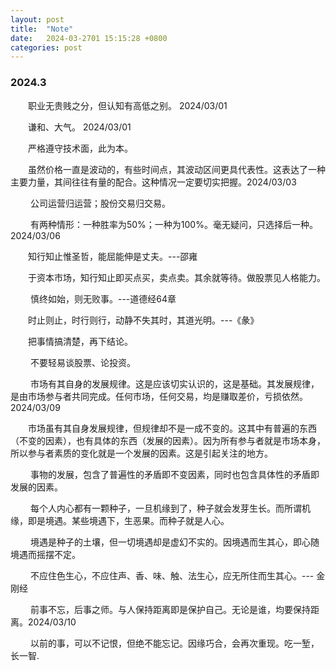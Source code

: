 ```yaml
---
layout: post
title:  "Note"
date:   2024-03-2701 15:15:28 +0800
categories: post
---
```


### 2024.3

&#8195;&#8195;职业无贵贱之分，但认知有高低之别。 2024/03/01

&#8195;&#8195;谦和、大气。 2024/03/01

&#8195;&#8195;严格遵守技术面，此为本。

&#8195;&#8195;虽然价格一直是波动的，有些时间点，其波动区间更具代表性。这表达了一种主要力量，其间往往有量的配合。这种情况一定要切实把握。2024/03/03

&#8195;&#8195; 公司运营归运营；股份交易归交易。

&#8195;&#8195; 有两种情形：一种胜率为50%；一种为100%。毫无疑问，只选择后一种。2024/03/06

&#8195;&#8195;知行知止惟圣哲，能屈能伸是丈夫。---邵雍

&#8195;&#8195;于资本市场，知行知止即买点买，卖点卖。其余就等待。做股票见人格能力。

&#8195;&#8195; 慎终如始，则无败事。---道德经64章

&#8195;&#8195;时止则止，时行则行，动静不失其时，其道光明。---《彖》

&#8195;&#8195;把事情搞清楚，再下结论。

&#8195;&#8195; 不要轻易谈股票、论投资。

&#8195;&#8195; 市场有其自身的发展规律。这是应该切实认识的，这是基础。其发展规律，是由市场参与者共同完成。任何市场，任何交易，均是赚取差价，亏损依然。2024/03/09

&#8195;&#8195;市场虽有其自身发展规律，但规律却不是一成不变的。这其中有普遍的东西（不变的因素），也有具体的东西（发展的因素）。因为所有参与者就是市场本身，所以参与者素质的变化就是一个发展的因素。这是引起关注的地方。

&#8195;&#8195; 事物的发展，包含了普遍性的矛盾即不变因素，同时也包含具体性的矛盾即发展的因素。

&#8195;&#8195; 每个人内心都有一颗种子，一旦机缘到了，种子就会发芽生长。而所谓机缘，即是境遇。某些境遇下，生恶果。而种子就是人心。

&#8195;&#8195; 境遇是种子的土壤，但一切境遇却是虚幻不实的。因境遇而生其心，即心随境遇而摇摆不定。

&#8195;&#8195; 不应住色生心，不应住声、香、味、触、法生心，应无所住而生其心。--- 金刚经

&#8195;&#8195; 前事不忘，后事之师。与人保持距离即是保护自己。无论是谁，均要保持距离。2024/03/10

&#8195;&#8195; 以前的事，可以不记恨，但绝不能忘记。因缘巧合，会再次重现。吃一堑，长一智.

&#8195;&#8195;
